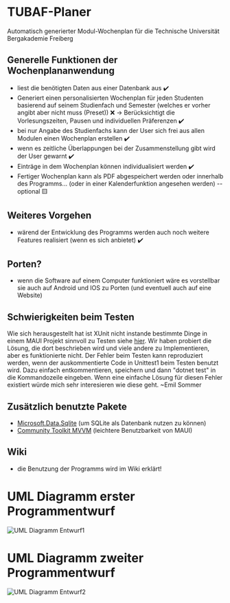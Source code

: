 # TUBAF-Planer
Automatisch generierter Modul-Wochenplan für die Technische Universität Bergakademie Freiberg
## Generelle Funktionen der Wochenplananwendung
- liest die benötigten Daten aus einer Datenbank aus ✔️
- Generiert einen personalisierten Wochenplan für jeden Studenten basierend auf seinem Studienfach und Semester (welches er vorher angibt aber nicht muss (Preset)) ❌
-> Berücksichtigt die Vorlesungszeiten, Pausen und individuellen Präferenzen ✔️
- bei nur Angabe des Studienfachs kann der User sich frei aus allen Modulen einen Wochenplan erstellen ✔️
- wenn es zeitliche Überlappungen bei der Zusammenstellung gibt wird der User gewarnt ✔️
- Einträge in dem Wochenplan können individualisiert werden ✔️
- Fertiger Wochenplan kann als PDF abgespeichert werden oder innerhalb des Programms...  (oder in einer Kalenderfunktion angesehen werden) --optional 🟨
## Weiteres Vorgehen
- wärend der Entwicklung des Programms werden auch noch weitere Features realisiert (wenn es sich anbietet) ✔️
## Porten?
- wenn die Software auf einem Computer funktioniert wäre es vorstellbar sie auch auf Android und IOS zu Porten (und eventuell auch auf eine Website)

## Schwierigkeiten beim Testen
   Wie sich herausgestellt hat ist XUnit nicht instande bestimmte Dinge in einem MAUI Projekt sinnvoll zu Testen siehe [hier](https://learn.microsoft.com/en-us/answers/questions/1190946/cant-use-microsoft-maui-storage-preferences-in-uni).
   Wir haben probiert die Lösung, die dort beschrieben wird und viele andere zu Implementieren, aber es funktionierte nicht. Der Fehler beim Testen kann reproduziert werden, wenn der auskommentierte Code in Unittest1 beim Testen benutzt wird. 
   Dazu einfach entkommentieren, speichern und dann "dotnet test" in die Kommandozeile eingeben. Wenn eine einfache Lösung für diesen Fehler existiert würde mich sehr interesieren wie diese geht.   ~Emil Sommer

## Zusätzlich benutzte Pakete
- [Microsoft.Data.Sqlite](https://www.nuget.org/packages/Microsoft.Data.Sqlite) (um SQLite als Datenbank nutzen zu können)
- [Community Toolkit MVVM](https://www.nuget.org/packages/CommunityToolkit.Mvvm) (leichtere Benutzbarkeit von MAUI)

## Wiki
- die Benutzung der Programms wird im Wiki erklärt!

# UML Diagramm erster Programmentwurf
![UML Diagramm Entwurf1](http://www.plantuml.com/plantuml/png/fP11IyGm48Nl-HMX9nLwy2eYknGyxUAglo0c8orE4ibC5iJrlnir8McHNhQtcNvvxytR4Al0qQBGg8Zay-Dk3pnwG-9JoFHfxuX3rEp3nQNu4fdRUnCHCZEiCRk9E7DRO_vsYVgPdy3w8vHLGRQ8XrUSzCY3Zu60Miq3AlSI9pGGYla8-ktX207LUnPPzwbYzn5n5lASZBBg3f7Ostb50HHdSr5BbbTzdtkIDp8c8P6dpYhtqVt-xwwxfil4QUzOJOv4ixqzzSjx_bTQGbKY4Ms_9L1zi4QrDyl-T9SJp_VbskmjDk1CjFWD)
# UML Diagramm zweiter Programmentwurf
![UML Diagramm Entwurf2](http://www.plantuml.com/plantuml/png/fPJVQzim4CVV_LU8x2NPrj2tGWYXIuB7e6NTch37SBKljPXa6TrfOup-xvEbiVZ7t9hK3p7exZxVK-vxlYO6oquhiTklFwI7EmKbsiD60T5XA-7HWZxignmOyoGfGIDLa64hM_nEX7-okaQarfICPHuEu_DkAwbIyEi-Ap1t2gUpK-YJJxR7cdWqLkm9xT_eKn9U9yLRusirSc5oQi2ZwlsNczjUA0XyHDu2WszBr-y78A-_43UIU1cGgvWV9TlK4Ey2Asigj2oHp57N2JGCI9rI8GThlV-qrauOtTZ64HiTih1BtLW4ncR6TFR25V7p3xGAgagMZprSWTdtHdmQswLMfxxl1sFKiCns_SrA3lZ-UDPtm4MhoVZxr3FS3ecfPRTzAJcUBfTYkdl_9aslhYulPo4WV2I8hbPDEtvrPIY9ab6ewUVvFmzVN8XMeEd1UMi82p7HKChAAM0aaGF3v1neVnwUdDKp867YAPq5xbZHKnrXrw6U_7ndNkFjCoADDLpK-6HqFtrkNpiPEOiHhC5_S7pbAwzqsWW_2kdbBMHCugVamc_BPFHTNwCnBEARRspS_BHbqJTv-5exVoeuhjY09y_W9DU-pccL_040)
